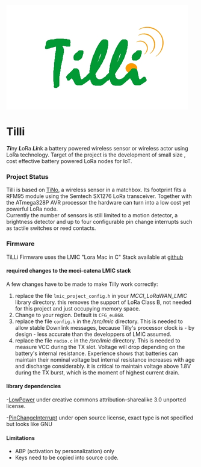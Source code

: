 ![](https://github.com/nurazur/TiLLi/blob/master/Tilli-logoV0.0.jpg)
# Tilli
***Ti***ny ***L***oRa ***Li***nk
a battery powered wireless sensor or wireless actor using LoRa technology.
Target of the project is the development of small size , cost effective battery powered LoRa nodes for IoT.

### Project Status
Tilli is based on [TiNo](https://github.com/nurazur/TiNo), a wireless sensor in a matchbox. Its footprint fits a RFM95 module using the Semtech SX1276 LoRa transceiver. Together with the ATmega328P AVR processor the hardware can turn into a low cost yet powerful LoRa node. <br>
Currently the number of sensors is still limited to a motion detector, a brightness detector and up to four configurable pin change interrupts such as tactile switches or reed contacts. 

### Firmware
TiLLi Firmware uses the LMIC "Lora Mac in C" Stack available at [github](https://github.com/mcci-catena/arduino-lorawan)


#### required changes to the mcci-catena LMIC stack
A few changes have to be made to make Tilly work correctly:

1. replace the file `lmic_project_config.h` in your *MCCI_LoRaWAN_LMIC* library directory. this removes the support of LoRa Class B, not needed for this project and just occupying  memory space.
2. Change to your region. Default is `CFG_eu868`.
3. replace the file `config.h` in the */src/lmic* directory. This is needed to allow stable
 Downlink messages, because Tilly's processor clock is - by design - less accurate than the developpers of LMIC assumed.
4. replace the file `radio.c` in the */src/lmic* directory. This is needed to measure VCC during the TX slot. Voltage will drop depending on the battery's internal resistance. Experience shows that batteries can maintain their nominal voltage but internal resistance increases with age and discharge considerably. it is critical to maintain voltage above 1.8V during the TX burst, which is the moment of highest current drain.

#### library dependencies
-[LowPower](https://github.com/rocketscream/Low-Power) under creative commons attribution-sharealike 3.0 unported license.

-[PinChangeInterrupt](https://github.com/NicoHood/PinChangeInterrupt) under open source license, exact type is not specified but looks like GNU

#### Limitations
- ABP (activation by personalization) only
- Keys need to be copied into source code.
